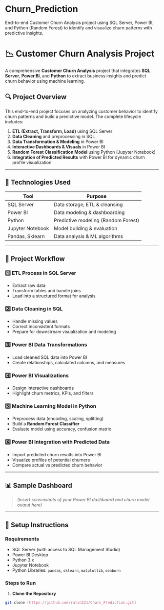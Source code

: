 # Churn_Prediction
End-to-end Customer Churn Analysis project using SQL Server, Power BI, and Python (Random Forest) to identify and visualize churn patterns with predictive insights.









# 📉 Customer Churn Analysis Project

A comprehensive **Customer Churn Analysis** project that integrates **SQL Server**, **Power BI**, and **Python** to extract business insights and predict churn behavior using machine learning.

## 🔍 Project Overview

This end-to-end project focuses on analyzing customer behavior to identify churn patterns and build a predictive model. The complete lifecycle includes:

1. **ETL (Extract, Transform, Load)** using SQL Server
2. **Data Cleaning** and preprocessing in SQL
3. **Data Transformation & Modeling** in Power BI
4. **Interactive Dashboards & Visuals** in Power BI
5. **Random Forest Classification Model** using Python (Jupyter Notebook)
6. **Integration of Predicted Results** with Power BI for dynamic churn profile visualization

---

## 📁 Technologies Used

| Tool          | Purpose                          |
|---------------|----------------------------------|
| SQL Server     | Data storage, ETL & cleansing    |
| Power BI       | Data modeling & dashboarding     |
| Python         | Predictive modeling (Random Forest) |
| Jupyter Notebook | Model building & evaluation    |
| Pandas, Sklearn | Data analysis & ML algorithms   |

---

## 🧱 Project Workflow

### 1️⃣ ETL Process in SQL Server
- Extract raw data
- Transform tables and handle joins
- Load into a structured format for analysis

### 2️⃣ Data Cleaning in SQL
- Handle missing values
- Correct inconsistent formats
- Prepare for downstream visualization and modeling

### 3️⃣ Power BI Data Transformations
- Load cleaned SQL data into Power BI
- Create relationships, calculated columns, and measures

### 4️⃣ Power BI Visualizations
- Design interactive dashboards
- Highlight churn metrics, KPIs, and filters

### 5️⃣ Machine Learning Model in Python
- Preprocess data (encoding, scaling, splitting)
- Build a **Random Forest Classifier**
- Evaluate model using accuracy, confusion matrix

### 6️⃣ Power BI Integration with Predicted Data
- Import predicted churn results into Power BI
- Visualize profiles of potential churners
- Compare actual vs predicted churn behavior

---

## 📊 Sample Dashboard

> *(Insert screenshots of your Power BI dashboard and churn model output here)*

---

## 🔧 Setup Instructions

### Requirements

- SQL Server (with access to SQL Management Studio)
- Power BI Desktop
- Python 3.x
- Jupyter Notebook
- Python Libraries: `pandas`, `sklearn`, `matplotlib`, `seaborn`

### Steps to Run

1. **Clone the Repository**
```bash
git clone [https://github.com/ratan221/Churn_Prediction.git]
```

